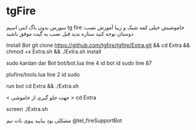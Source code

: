 # tgFire
سورس بدون باگ انتی اسپم tg fire
خاموشیش خیلی کمه
شیک و زیبا
آموزش نصب:
دوستان توجه کنید ستاره بدید قبل نصب به گیت
موفق باشید

Install Bot
git clone https://github.com/tgfire/tgfire/Extra.git && cd Extra && chmod +x Extra.sh && ./Extra.sh install


sudo kardan dar Bot
bot/bot.lua line 4 id bot id sudo line 87

plufins/tools.lua line 2 id sudo

run bot
cd Extra && ./Extra.sh

< جهت جلو گیری از خاموشی >
cd Extra

screen ./Extra.sh

مشکلی بود بیایید پیوی بات تیم  @tel_fireSupportBot
